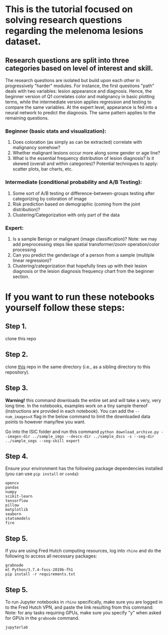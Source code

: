 # This is the tutorial focused on solving research questions regarding the melenoma lesions dataset.

## Research questions are split into three categories based on level of interest and skill.

The research questions are isolated but build upon each other in progressively "harder" modules. For instance, the first questions "path" deals with two variables: lesion appearance and diagnosis. Hence, the beginner version of Q1 correlates color and malignancy in basic plotting terms, while the intermediate version applies regression and testing to compare the same variables. At the expert level, appearance is fed into a neural network to predict the diagnosis. The same pattern applies to the remaining questions. 

### Beginner (basic stats and visualization):
1. Does coloration (as simply as can be extracted) correlate with malignancy somehow? 
2. Whether malignant lesions occur more along some gender or age line? 
3. What is the essential frequency distribution of lesion diagnosis? Is it skewed (overall and within categories)? 
Potential techniques to apply: scatter plots, bar charts, etc.

### Intermediate (conditional probability and A/B Testing): 
1. Some sort of A/B testing or difference-between-groups testing after categorizing by coloration of image
2. Risk prediction based on demographic (coming from the joint distribution)?
3. Clustering/Categorization with only part of the data

### Expert: 
1. Is a sample Benign or malignant (image classification)?
Note: we may add preprocessing steps like spatial transformer/zoom operation/color processing
2. Can you predict the gender/age of a person from a sample (multiple linear regression)?
3. Clustering/categorization that hopefully lines up with their lesion diagnosis or the lesion diagnosis frequency chart from the beginner section. 

# If you want to run these notebooks yourself follow these steps:

## Step 1.
clone this repo

## Step 2. 
clone [this](https://github.com/GalAvineri/ISIC-Archive-Downloader) repo in the same directory (i.e., as a sibling directory to this repository). 

## Step 3.

__Warning!__ this command downloads the entire set and will take a very, very long time. In the notebooks, examples work on a tiny sample thereof (instructions are provided in each notebook). You can add the `--num_images=X` flag in the below command to limit the downloaded data points to however many/few you want. 

Go into the ISIC folder and run this command 
`python download_archive.py --images-dir ../sample_imgs --descs-dir ../sample_dscs -s --seg-dir ../sample_segs --seg-skill expert`

## Step 4.
Ensure your environment has the following package dependencies installed (you can use `pip install` or `conda`):

```
opencv
pandas
numpy
scikit-learn
tensorflow
pillow
matplotlib
seaborn
statsmodels
fire
```

## Step 5.

If you are using Fred Hutch computing resources, log into `rhino` and do the following to access all necessary packages:

```
grabnode
ml Python/3.7.4-foss-2019b-fh1
pip install -r requirements.txt
```

## Step 5. 

To run Jupyter notebooks in `rhino` specifically, make sure you are logged in to the Fred Hutch VPN, and paste the link resulting from this command:
Note: for any tasks requiring GPUs, make sure you specify "y" when asked for GPUs in the `grabnode` command. 

```
jupyterlab
```


